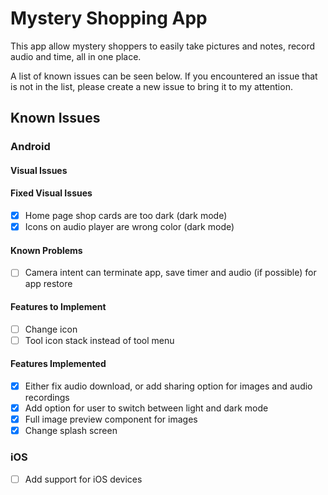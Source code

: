# Mystery Shopping App
This app allow mystery shoppers to easily take pictures and notes, record audio and time,
all in one place.

A list of known issues can be seen below. If you encountered an issue that is not in the
list, please create a new issue to bring it to my attention.


## Known Issues

### Android
#### Visual Issues

#### Fixed Visual Issues
- [x] Home page shop cards are too dark (dark mode)
- [x] Icons on audio player are wrong color (dark mode)

#### Known Problems
 - [ ] Camera intent can terminate app, save timer and audio (if possible) for app restore

#### Features to Implement
- [ ] Change icon
- [ ] Tool icon stack instead of tool menu

#### Features Implemented
- [x] Either fix audio download, or add sharing option for images and audio recordings
- [x] Add option for user to switch between light and dark mode
- [x] Full image preview component for images
- [x] Change splash screen

### iOS
- [ ] Add support for iOS devices
